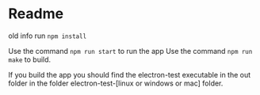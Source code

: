 # Readme

old info
run <code>npm install</code>

Use the command <code>npm run start</code> to run the app
Use the command <code>npm run make</code> to build.

If you build the app you should find the electron-test executable in the out folder in the folder electron-test-[linux or windows or mac] folder.
